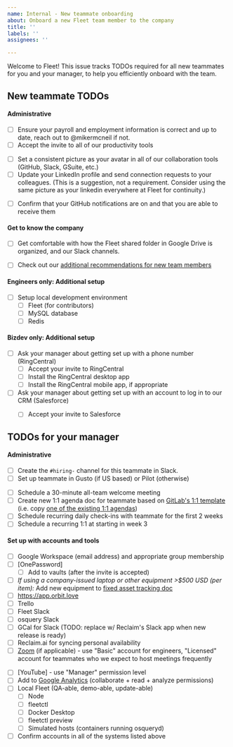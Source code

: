 ```yaml
---
name: Internal - New teammate onboarding
about: Onboard a new Fleet team member to the company
title: ''
labels: ''
assignees: ''

---
```


Welcome to Fleet! This issue tracks TODOs required for all new teammates for you and your manager, to help you efficiently onboard with the team. 


## New teammate TODOs
#### Administrative
- [ ] Ensure your payroll and employment information is correct and up to date, reach out to @mikermcneil if not.
- [ ] Accept the invite to all of our productivity tools
<!-- - [ ] Set up your personal workspace. See our guidelines for personal office setup -->
- [ ] Set a consistent picture as your avatar in all of our collaboration tools (GitHub, Slack, GSuite, etc.)
- [ ] Update your LinkedIn profile and send connection requests to your colleagues. (This is a suggestion, not a requirement. Consider using the same picture as your linkedin everywhere at Fleet for continuity.)
<!-- - [ ] Add your birthday (mm-dd) and start date (mm-dd) to our [company milestones] -->
- [ ] Confirm that your GitHub notifications are on and that you are able to receive them
<!-- - [ ] Add yourself and your role to our [Handbook Teams Page] -->

#### Get to know the company
- [ ] Get comfortable with how the Fleet shared folder in Google Drive is organized, and our Slack channels.
- [ ] Check out our [additional recommendations for new team members](https://docs.google.com/document/d/1xcnqKB9HHPd94POnZ_7LATiy_VjO2kJdbYx0SAgKVao/edit#)


#### Engineers only: Additional setup
- [ ] Setup local development environment
    - [ ] Fleet (for contributors)
    - [ ] MySQL database
    - [ ] Redis
<!-- - [ ] Invite to Rollbar -->
<!-- - [ ] Go over engineering-specific values and expectations -->

#### Bizdev only: Additional setup
- [ ] Ask your manager about getting set up with a phone number (RingCentral)
  - [ ] Accept your invite to RingCentral
  - [ ] Install the RingCentral desktop app
  - [ ] Install the RingCentral mobile app, if appropriate
- [ ] Ask your manager about getting set up with an account to log in to our CRM (Salesforce)
  - [ ] Accept your invite to Salesforce


## TODOs for your manager
#### Administrative
- [ ] Create the `#hiring-` channel for this teammate in Slack.
- [ ] Set up teammate in Gusto (if US based) or Pilot (otherwise)
<!-- - [ ] If a teammate is non-US based, email the Operations group with the teammate's name, start date, and a reminder to pre-generate the first 12 invoices (if applicable) -->
- [ ] Schedule a 30-minute all-team welcome meeting
- [ ] Create new 1:1 agenda doc for teammate based on [GitLab's 1:1 template](https://about.gitlab.com/handbook/leadership/1-1/suggested-agenda-format)  (i.e. copy [one of the existing 1:1 agendas](https://drive.google.com/drive/folders/1d9iOzMUU-W4qTIchaZrY0Y_tq3Wqevkk?usp=sharing))
- [ ] Schedule recurring daily check-ins with teammate for the first 2 weeks
- [ ] Schedule a recurring 1:1 at starting in week 3

#### Set up with accounts and tools
- [ ] Google Workspace (email address) and appropriate group membership
- [ ] [OnePassword]
    - [ ] Add to vaults (after the invite is accepted)
- [ ] _If using a company-issued laptop or other equipment >$500 USD (per item):_ Add new equipment to [fixed asset tracking doc](https://docs.google.com/spreadsheets/d/1hFlymLlRWIaWeVh14IRz03yE-ytBLfUaqVz0VVmmoGI/edit#gid=0)
- [ ] https://app.orbit.love
- [ ] Trello
- [ ] Fleet Slack
- [ ] osquery Slack
- [ ] GCal for Slack  (TODO: replace w/ Reclaim's Slack app when new release is ready)
- [ ] Reclaim.ai for syncing personal availability
- [ ] [Zoom](https://zoom.us) (if applicable) - use "Basic" account for engineers, "Licensed" account for teammates who we expect to host meetings frequently
<!-- - [ ] GitHub - use "Maintainer" role under the "fleetdm" group by default -->
- [ ] [YouTube] - use "Manager" permission level
  <!-- - [ ] [Connect your Zoom account with your Fleet DM calendar](https://support.zoom.us/hc/en-us/articles/360020187492-Google-Calendar-add-on) -->
- [ ] Add to [Google Analytics](https://analytics.google.com)  (collaborate + read + analyze permissions)
- [ ] Local Fleet (QA-able, demo-able, update-able)
    - [ ] Node
    - [ ] fleetctl
    - [ ] Docker Desktop
    - [ ] fleetctl preview
    - [ ] Simulated hosts (containers running osqueryd)
- [ ] Confirm accounts in all of the systems listed above
